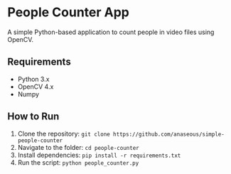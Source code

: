 # People Counter App
A simple Python-based application to count people in video files using OpenCV.

## Requirements
- Python 3.x
- OpenCV 4.x
- Numpy

## How to Run
1. Clone the repository: `git clone https://github.com/anaseous/simple-people-counter`
2. Navigate to the folder: `cd people-counter`
3. Install dependencies: `pip install -r requirements.txt`
4. Run the script: `python people_counter.py`
